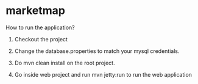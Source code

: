 marketmap
=========

How to run the application?

1) Checkout the project

2) Change the database.properties to match your mysql credentials.

3) Do mvn clean install on the root project.

4) Go inside web project and run mvn jetty:run to run the web application


